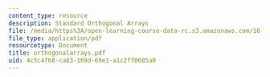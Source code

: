 ```yaml
---
content_type: resource
description: Standard Orthogonal Arrays
file: /media/https%3A/open-learning-course-data-rc.s3.amazonaws.com/16-881-robust-system-design-summer-1998/4c5c4f68ca83169d69e1a1c2ff0685a0_orthogonalarrays.pdf
file_type: application/pdf
resourcetype: Document
title: orthogonalarrays.pdf
uid: 4c5c4f68-ca83-169d-69e1-a1c2ff0685a0
---
```

